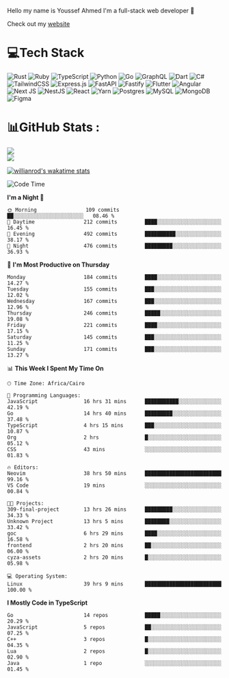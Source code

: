 Hello my name is Youssef Ahmed I'm a full-stack web developer 👋

Check out my [website](https://youssefahmed.vercel.app)
 
# 💻Tech Stack

![Rust](https://img.shields.io/badge/rust-%23000000.svg?style=for-the-badge&logo=rust&logoColor=white) ![Ruby](https://img.shields.io/badge/ruby-%23CC342D.svg?style=for-the-badge&logo=ruby&logoColor=white) ![TypeScript](https://img.shields.io/badge/typescript-%23007ACC.svg?style=for-the-badge&logo=typescript&logoColor=white) ![Python](https://img.shields.io/badge/python-3670A0?style=for-the-badge&logo=python&logoColor=ffdd54) ![Go](https://img.shields.io/badge/go-%2300ADD8.svg?style=for-the-badge&logo=go&logoColor=white) ![GraphQL](https://img.shields.io/badge/-GraphQL-E10098?style=for-the-badge&logo=graphql&logoColor=white) ![Dart](https://img.shields.io/badge/dart-%230175C2.svg?style=for-the-badge&logo=dart&logoColor=white) ![C#](https://img.shields.io/badge/c%23-%23239120.svg?style=for-the-badge&logo=c-sharp&logoColor=white) ![TailwindCSS](https://img.shields.io/badge/tailwindcss-%2338B2AC.svg?style=for-the-badge&logo=tailwind-css&logoColor=white) ![Express.js](https://img.shields.io/badge/express.js-%23404d59.svg?style=for-the-badge&logo=express&logoColor=%2361DAFB) ![FastAPI](https://img.shields.io/badge/FastAPI-005571?style=for-the-badge&logo=fastapi) ![Fastify](https://img.shields.io/badge/fastify-%23000000.svg?style=for-the-badge&logo=fastify&logoColor=white) ![Flutter](https://img.shields.io/badge/Flutter-%2302569B.svg?style=for-the-badge&logo=Flutter&logoColor=white) ![Angular](https://img.shields.io/badge/angular-%23DD0031.svg?style=for-the-badge&logo=angular&logoColor=white) ![Next JS](https://img.shields.io/badge/Next-black?style=for-the-badge&logo=next.js&logoColor=white) ![NestJS](https://img.shields.io/badge/nestjs-%23E0234E.svg?style=for-the-badge&logo=nestjs&logoColor=white) ![React](https://img.shields.io/badge/react-%2320232a.svg?style=for-the-badge&logo=react&logoColor=%2361DAFB) ![Yarn](https://img.shields.io/badge/yarn-%232C8EBB.svg?style=for-the-badge&logo=yarn&logoColor=white) ![Postgres](https://img.shields.io/badge/postgres-%23316192.svg?style=for-the-badge&logo=postgresql&logoColor=white) ![MySQL](https://img.shields.io/badge/mysql-%2300f.svg?style=for-the-badge&logo=mysql&logoColor=white) ![MongoDB](https://img.shields.io/badge/MongoDB-%234ea94b.svg?style=for-the-badge&logo=mongodb&logoColor=white)     ![Figma](https://img.shields.io/badge/figma-%23F24E1E.svg?style=for-the-badge&logo=figma&logoColor=white)

# 📊GitHub Stats :

![](https://github-readme-stats.vercel.app/api?username=joetifa2003&theme=tokyonight&hide_border=false&include_all_commits=false&count_private=false)<br/>
![](https://github-readme-streak-stats.herokuapp.com/?user=joetifa2003&theme=tokyonight&hide_border=false)<br/>

[![willianrod's wakatime stats](https://github-readme-stats.vercel.app/api/wakatime?username=joetifa2003&layout=compact)](https://github.com/anuraghazra/github-readme-stats)
<!--START_SECTION:waka-->
![Code Time](http://img.shields.io/badge/Code%20Time-1%2C931%20hrs%2040%20mins-blue)

**I'm a Night 🦉** 

```text
🌞 Morning                109 commits         ██░░░░░░░░░░░░░░░░░░░░░░░   08.46 % 
🌆 Daytime                212 commits         ████░░░░░░░░░░░░░░░░░░░░░   16.45 % 
🌃 Evening                492 commits         ██████████░░░░░░░░░░░░░░░   38.17 % 
🌙 Night                  476 commits         █████████░░░░░░░░░░░░░░░░   36.93 % 
```
📅 **I'm Most Productive on Thursday** 

```text
Monday                   184 commits         ████░░░░░░░░░░░░░░░░░░░░░   14.27 % 
Tuesday                  155 commits         ███░░░░░░░░░░░░░░░░░░░░░░   12.02 % 
Wednesday                167 commits         ███░░░░░░░░░░░░░░░░░░░░░░   12.96 % 
Thursday                 246 commits         █████░░░░░░░░░░░░░░░░░░░░   19.08 % 
Friday                   221 commits         ████░░░░░░░░░░░░░░░░░░░░░   17.15 % 
Saturday                 145 commits         ███░░░░░░░░░░░░░░░░░░░░░░   11.25 % 
Sunday                   171 commits         ███░░░░░░░░░░░░░░░░░░░░░░   13.27 % 
```


📊 **This Week I Spent My Time On** 

```text
🕑︎ Time Zone: Africa/Cairo

💬 Programming Languages: 
JavaScript               16 hrs 31 mins      ███████████░░░░░░░░░░░░░░   42.19 % 
Go                       14 hrs 40 mins      █████████░░░░░░░░░░░░░░░░   37.48 % 
TypeScript               4 hrs 15 mins       ███░░░░░░░░░░░░░░░░░░░░░░   10.87 % 
Org                      2 hrs               █░░░░░░░░░░░░░░░░░░░░░░░░   05.12 % 
CSS                      43 mins             ░░░░░░░░░░░░░░░░░░░░░░░░░   01.83 % 

🔥 Editors: 
Neovim                   38 hrs 50 mins      █████████████████████████   99.16 % 
VS Code                  19 mins             ░░░░░░░░░░░░░░░░░░░░░░░░░   00.84 % 

🐱‍💻 Projects: 
309-final-project        13 hrs 26 mins      █████████░░░░░░░░░░░░░░░░   34.33 % 
Unknown Project          13 hrs 5 mins       ████████░░░░░░░░░░░░░░░░░   33.42 % 
goc                      6 hrs 29 mins       ████░░░░░░░░░░░░░░░░░░░░░   16.58 % 
frontend                 2 hrs 20 mins       ██░░░░░░░░░░░░░░░░░░░░░░░   06.00 % 
cyza-assets              2 hrs 20 mins       █░░░░░░░░░░░░░░░░░░░░░░░░   05.98 % 

💻 Operating System: 
Linux                    39 hrs 9 mins       █████████████████████████   100.00 % 
```

**I Mostly Code in TypeScript** 

```text
Go                       14 repos            █████░░░░░░░░░░░░░░░░░░░░   20.29 % 
JavaScript               5 repos             ██░░░░░░░░░░░░░░░░░░░░░░░   07.25 % 
C++                      3 repos             █░░░░░░░░░░░░░░░░░░░░░░░░   04.35 % 
Lua                      2 repos             █░░░░░░░░░░░░░░░░░░░░░░░░   02.90 % 
Java                     1 repo              ░░░░░░░░░░░░░░░░░░░░░░░░░   01.45 % 
```




<!--END_SECTION:waka-->
